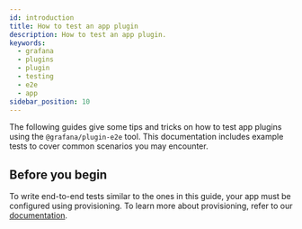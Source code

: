 ```yaml
---
id: introduction
title: How to test an app plugin
description: How to test an app plugin.
keywords:
  - grafana
  - plugins
  - plugin
  - testing
  - e2e
  - app
sidebar_position: 10
---
```


The following guides give some tips and tricks on how to test app plugins using the `@grafana/plugin-e2e` tool. This documentation includes example tests to cover common scenarios you may encounter.

## Before you begin

To write end-to-end tests similar to the ones in this guide, your app must be configured using provisioning. To learn more about provisioning, refer to our [documentation](../setup-resources.md).

<DocLinkList />
